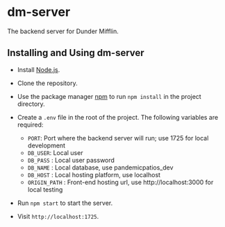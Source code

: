 # dm-server

The backend server for Dunder Mifflin. 

## Installing and Using dm-server

* Install [Node.js](https://nodejs.org/en/download/).
* Clone the repository.
* Use the package manager [npm](https://www.npmjs.com/get-npm) to run `npm install` in the project directory.
* Create a `.env` file in the root of the project. The following variables are required:
    * `PORT`: Port where the backend server will run; use 1725 for local development
    * `DB_USER`: Local user
    * `DB_PASS` : Local user password
    * `DB_NAME` : Local database, use pandemicpatios_dev 
    * `DB_HOST` : Local hosting platform, use localhost
    * `ORIGIN_PATH` : Front-end hosting url, use http://localhost:3000 for local testing
         
* Run `npm start` to start the server.
* Visit `http://localhost:1725`.
